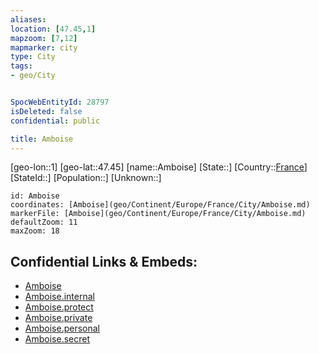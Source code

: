 ```yaml
---
aliases: 
location: [47.45,1]
mapzoom: [7,12] 
mapmarker: city 
type: City
tags:
- geo/City


SpocWebEntityId: 28797
isDeleted: false
confidential: public

title: Amboise
---
```

[geo-lon::1]
[geo-lat::47.45]
[name::Amboise]
[State::]
[Country::[France](geo/Continent/Europe/France.md)]
[StateId::]
[Population::]
[Unknown::]


```leaflet
id: Amboise
coordinates: [Amboise](geo/Continent/Europe/France/City/Amboise.md)
markerFile: [Amboise](geo/Continent/Europe/France/City/Amboise.md)
defaultZoom: 11 
maxZoom: 18
```


## Confidential Links & Embeds: 
- [Amboise](../../../../../../_public/geo/Continent/Europe/France/City/Amboise.md) 
- [Amboise.internal](../../../../../../_internal/geo/Continent/Europe/France/City/Amboise.internal.md) 
- [Amboise.protect](../../../../../../_protect/geo/Continent/Europe/France/City/Amboise.protect.md) 
- [Amboise.private](../../../../../../_private/geo/Continent/Europe/France/City/Amboise.private.md) 
- [Amboise.personal](../../../../../../_personal/geo/Continent/Europe/France/City/Amboise.personal.md) 
- [Amboise.secret](../../../../../../_secret/geo/Continent/Europe/France/City/Amboise.secret.md) 
